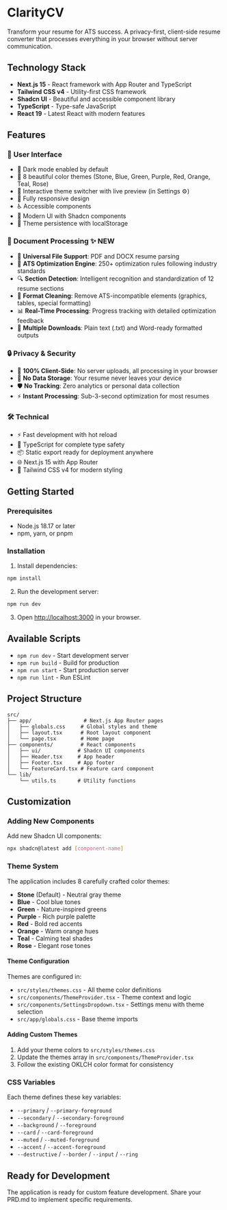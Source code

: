 # ClarityCV

Transform your resume for ATS success. A privacy-first, client-side resume converter that processes everything in your browser without server communication.

## Technology Stack

- **Next.js 15** - React framework with App Router and TypeScript
- **Tailwind CSS v4** - Utility-first CSS framework 
- **Shadcn UI** - Beautiful and accessible component library
- **TypeScript** - Type-safe JavaScript
- **React 19** - Latest React with modern features

## Features

### 🎨 **User Interface**
- 🌙 Dark mode enabled by default
- 🎨 8 beautiful color themes (Stone, Blue, Green, Purple, Red, Orange, Teal, Rose)
- 🎯 Interactive theme switcher with live preview (in Settings ⚙️)
- 📱 Fully responsive design
- ♿ Accessible components
- 🎨 Modern UI with Shadcn components
- 💾 Theme persistence with localStorage

### 📄 **Document Processing** ✨ NEW
- 📁 **Universal File Support**: PDF and DOCX resume parsing
- 🤖 **ATS Optimization Engine**: 250+ optimization rules following industry standards
- 🔍 **Section Detection**: Intelligent recognition and standardization of 12 resume sections
- 🎯 **Format Cleaning**: Remove ATS-incompatible elements (graphics, tables, special formatting)
- 📊 **Real-Time Processing**: Progress tracking with detailed optimization feedback
- 💾 **Multiple Downloads**: Plain text (.txt) and Word-ready formatted outputs

### 🔒 **Privacy & Security**
- 🔐 **100% Client-Side**: No server uploads, all processing in your browser
- 🚫 **No Data Storage**: Your resume never leaves your device
- 🛡️ **No Tracking**: Zero analytics or personal data collection
- ⚡ **Instant Processing**: Sub-3-second optimization for most resumes

### 🛠️ **Technical**
- ⚡ Fast development with hot reload
- 🔧 TypeScript for complete type safety
- 📦 Static export ready for deployment anywhere
- 🌐 Next.js 15 with App Router
- 🎨 Tailwind CSS v4 for modern styling

## Getting Started

### Prerequisites

- Node.js 18.17 or later
- npm, yarn, or pnpm

### Installation

1. Install dependencies:
```bash
npm install
```

2. Run the development server:
```bash
npm run dev
```

3. Open [http://localhost:3000](http://localhost:3000) in your browser.

## Available Scripts

- `npm run dev` - Start development server
- `npm run build` - Build for production
- `npm run start` - Start production server
- `npm run lint` - Run ESLint

## Project Structure

```
src/
├── app/                 # Next.js App Router pages
│   ├── globals.css     # Global styles and theme
│   ├── layout.tsx      # Root layout component
│   └── page.tsx        # Home page
├── components/         # React components
│   ├── ui/            # Shadcn UI components
│   ├── Header.tsx     # App header
│   ├── Footer.tsx     # App footer
│   └── FeatureCard.tsx # Feature card component
└── lib/
    └── utils.ts       # Utility functions
```

## Customization

### Adding New Components

Add new Shadcn UI components:
```bash
npx shadcn@latest add [component-name]
```

### Theme System

The application includes 8 carefully crafted color themes:

- **Stone** (Default) - Neutral gray theme
- **Blue** - Cool blue tones
- **Green** - Nature-inspired greens
- **Purple** - Rich purple palette
- **Red** - Bold red accents
- **Orange** - Warm orange hues
- **Teal** - Calming teal shades
- **Rose** - Elegant rose tones

#### Theme Configuration

Themes are configured in:
- `src/styles/themes.css` - All theme color definitions
- `src/components/ThemeProvider.tsx` - Theme context and logic
- `src/components/SettingsDropdown.tsx` - Settings menu with theme selection
- `src/app/globals.css` - Base theme imports

#### Adding Custom Themes

1. Add your theme colors to `src/styles/themes.css`
2. Update the themes array in `src/components/ThemeProvider.tsx`
3. Follow the existing OKLCH color format for consistency

### CSS Variables

Each theme defines these key variables:
- `--primary` / `--primary-foreground`
- `--secondary` / `--secondary-foreground`
- `--background` / `--foreground`
- `--card` / `--card-foreground`
- `--muted` / `--muted-foreground`
- `--accent` / `--accent-foreground`
- `--destructive` / `--border` / `--input` / `--ring`

## Ready for Development

The application is ready for custom feature development. Share your PRD.md to implement specific requirements.